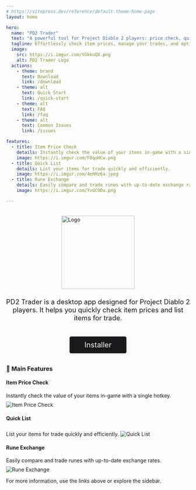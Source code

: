 ```yaml
---
# https://vitepress.dev/reference/default-theme-home-page
layout: home

hero:
  name: "PD2 Trader"
  text: "A powerful tool for Project Diablo 2 players: price check, quick list, and more!"
  tagline: Effortlessly check item prices, manage your trades, and optimize your PD2 experience.
  image:
    src: https://i.imgur.com/tGkknQX.png
    alt: PD2 Trader Logo
  actions:
    - theme: brand
      text: Download
      link: /download
    - theme: alt
      text: Quick Start
      link: /quick-start
    - theme: alt
      text: FAQ
      link: /faq
    - theme: alt
      text: Common Issues
      link: /issues

features:
  - title: Item Price Check
    details: Instantly check the value of your items in-game with a single hotkey.
    image: https://i.imgur.com/F8qoHCw.png
  - title: Quick List
    details: List your items for trade quickly and efficiently.
    image: https://i.imgur.com/4eHHz6a.jpeg
  - title: Rune Exchange
    details: Easily compare and trade runes with up-to-date exchange rates.
    image: https://i.imgur.com/YvGC9Du.png

---
```


<script setup>
import { useData } from 'vitepress'

const { theme } = useData()
</script>

<div style="display: flex; justify-content: center; margin-top: 2rem;">
  <img src="https://i.imgur.com/tGkknQX.png" alt="Logo" width="200" />
</div>

<div style="text-align: center; font-size: 1.15rem; margin: 1.5rem 0 2.5rem 0;">
  PD2 Trader is a desktop app designed for Project Diablo 2 players. It helps you quickly check item prices and list items for trade.
</div>

<div style="display: flex; justify-content: center; margin: 2rem 0;">
  <a :href="`${theme.github.releasesUrl}/download/app-v${theme.appVersion}/PD2.Trader_${theme.appVersion}_x64-setup.exe`"
     class="vp-button"
     style="font-size: 1.25rem; padding: 0.5em 2em; background: #18181b; color: #f4f4f5; border-radius: 0.2em; text-decoration: none; box-shadow: 0 2px 8px rgba(0,0,0,0.12); transition: background 0.2s; border: 1px solid #333;"
     onmouseover="this.style.background='#27272a'"
     onmouseout="this.style.background='#18181b'">
    Installer
  </a>
</div>


### 🚀 Main Features

#### Item Price Check
Instantly check the value of your items in-game with a single hotkey.
<img src="https://i.imgur.com/F8qoHCw.png" alt="Item Price Check" style="max-width: 100%; margin-top: 0.5rem;" />

#### Quick List
List your items for trade quickly and efficiently.
<img src="https://i.imgur.com/4eHHz6a.jpeg" alt="Quick List" style="max-width: 100%; margin-top: 0.5rem;" />

#### Rune Exchange
Easily compare and trade runes with up-to-date exchange rates.
<img src="https://i.imgur.com/YvGC9Du.png" alt="Rune Exchange" style="max-width: 100%; margin-top: 0.5rem;" />

For more information, use the links above or explore the sidebar.

